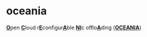 # oceania
<u>**O**</u>pen <u>**C**</u>loud r<u>**E**</u>configur<u>**A**</u>ble <u>**NI**</u>c offlo<u>**A**</u>ding (<u>**OCEANIA**</u>)
